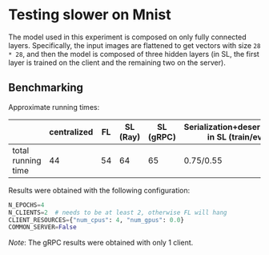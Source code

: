 # Testing slower on Mnist

The model used in this experiment is composed on only fully connected layers. Specifically, the input images are flattened to get vectors with size `28 * 28`, and then the model is composed of three hidden layers (in SL, the first layer is trained on the client and the remaining two on the server).

## Benchmarking

Approximate running times:

|                    | centralized | FL | SL (Ray) | SL (gRPC) | Serialization+deserialization in SL (train/eval) |
|--------------------|-------------|----|----------|-----------|--------------------------------------------------|
| total running time | 44          | 54 | 64       | 65        | 0.75/0.55                                        |

Results were obtained with the following configuration:

```python
N_EPOCHS=4
N_CLIENTS=2  # needs to be at least 2, otherwise FL will hang
CLIENT_RESOURCES={"num_cpus": 4, "num_gpus": 0.0}
COMMON_SERVER=False
```

*Note*: The gRPC results were obtained with only 1 client.
